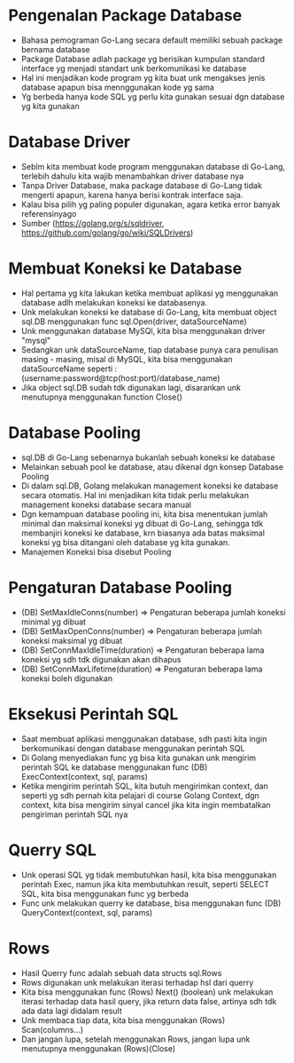 # Pengenalan Package Database
- Bahasa pemograman Go-Lang secara default memiliki sebuah package bernama database
- Package Database adlah package yg berisikan kumpulan standard interface yg menjadi standart unk berkomunikasi ke database
- Hal ini menjadikan kode program yg kita buat unk mengakses jenis database apapun bisa mennggunakan kode yg sama
- Yg berbeda hanya kode SQL yg perlu kita gunakan sesuai dgn database yg kita gunakan

# Database Driver
- Seblm kita membuat kode program menggunakan database di Go-Lang, terlebih dahulu kita wajib menambahkan driver database nya
- Tanpa Driver Database, maka package database di Go-Lang  tidak mengerti apapun, karena hanya berisi kontrak interface saja.
- Kalau bisa pilih yg paling populer digunakan, agara ketika error banyak referensinyago
- Sumber (https://golang.org/s/sqldriver, https://github.com/golang/go/wiki/SQLDrivers)

# Membuat Koneksi ke Database
- Hal pertama yg kita lakukan ketika membuat aplikasi yg menggunakan database adlh melakukan koneksi ke databasenya.
- Unk melakukan koneksi ke database di Go-Lang, kita membuat object sql.DB menggunakan func sql.Open(driver, dataSourceName)
- Unk menggunakan database MySQl, kita bisa menggunakan driver "mysql"
- Sedangkan unk dataSourceName, tiap database punya cara penulisan masing - masing, misal di MySQL, kita bisa menggunakan dataSourceName seperti : (username:password@tcp(host:port)/database_name)
- Jika object sql.DB sudah tdk digunakan lagi, disarankan unk menutupnya menggunakan function Close()

# Database Pooling
- sql.DB di Go-Lang sebenarnya bukanlah sebuah koneksi ke database
- Melainkan sebuah pool ke database, atau dikenal dgn konsep Database Pooling
- Di dalam sql.DB, Golang melakukan management koneksi ke database secara otomatis. Hal ini menjadikan kita tidak perlu melakukan management koneksi database secara manual
- Dgn kemampuan database pooling ini, kita bisa menentukan jumlah minimal dan maksimal koneksi yg dibuat di Go-Lang, sehingga tdk membanjiri koneksi ke database, krn biasanya ada batas maksimal koneksi yg bisa ditangani oleh database yg kita gunakan.
- Manajemen Koneksi bisa disebut Pooling

# Pengaturan Database Pooling
- (DB) SetMaxIdleConns(number) => Pengaturan beberapa jumlah koneksi minimal yg dibuat
- (DB) SetMaxOpenConns(number) => Pengaturan beberapa jumlah koneksi maksimal yg dibuat
- (DB) SetConnMaxIdleTime(duration) => Pengaturan beberapa lama koneksi yg sdh tdk digunakan akan dihapus
- (DB) SetConnMaxLifetime(duration) => Pengaturan beberapa lama koneksi boleh digunakan

# Eksekusi Perintah SQL
- Saat membuat aplikasi menggunakan database, sdh pasti kita ingin berkomunikasi dengan database menggunakan perintah SQL
- Di Golang menyediakan func yg bisa kita gunakan unk mengirim perintah SQL ke database menggunakan func (DB) ExecContext(context, sql, params)
- Ketika mengirim perintah SQL, kita butuh mengirimkan context, dan seperti yg sdh pernah kita pelajari di course Golang Context, dgn context, kita bisa mengirim sinyal cancel jika kita ingin membatalkan pengiriman perintah SQL nya

# Querry SQL
- Unk operasi SQL yg tidak membutuhkan hasil, kita bisa menggunakan perintah Exec, namun jika kita membutuhkan result, seperti SELECT SQL, kita bisa menggunakan func yg berbeda
- Func unk melakukan querry ke database, bisa menggunakan func (DB) QueryContext(context, sql, params)

# Rows
- Hasil Querry func adalah sebuah data structs sql.Rows
- Rows digunakan unk melakukan iterasi terhadap hsl dari querry
- Kita bisa menggunakan func (Rows) Next() (boolean) unk melakukan iterasi terhadap data hasil query, jika return data false, artinya sdh tdk ada data lagi didalam result
- Unk membaca tiap data, kita bisa menggunakan (Rows) Scan(columns...)
- Dan jangan lupa, setelah menggunakan Rows, jangan lupa unk menutupnya menggunakan (Rows)(Close)